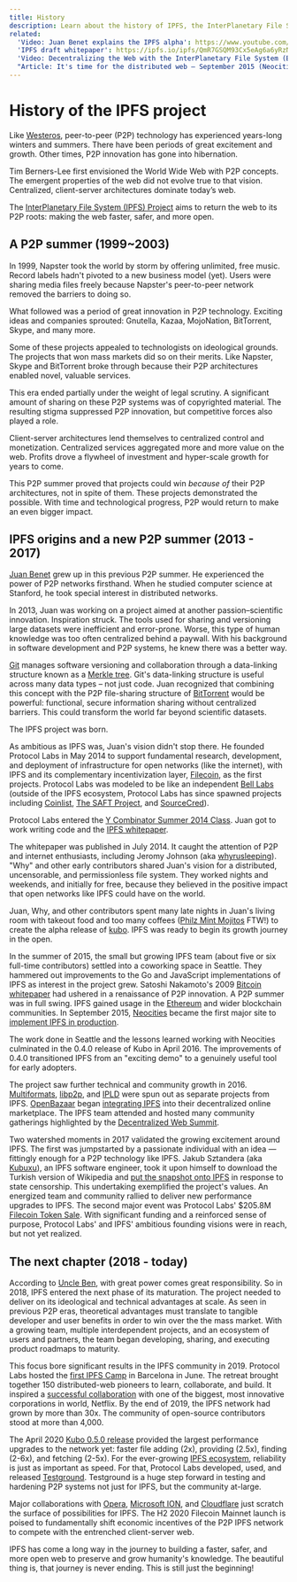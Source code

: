 ```yaml
---
title: History
description: Learn about the history of IPFS, the InterPlanetary File System.
related:
  'Video: Juan Benet explains the IPFS alpha': https://www.youtube.com/watch?v=skMTdSEaCtA
  'IPFS draft whitepaper': https://ipfs.io/ipfs/QmR7GSQM93Cx5eAg6a6yRzNde1FQv7uL6X1o4k7zrJa3LX/ipfs.draft3.pdf
  'Video: Decentralizing the Web with the InterPlanetary File System (Epicenter Podcast)': https://www.youtube.com/watch?v=erB7i6Uc4DM
  "Article: It's time for the distributed web — September 2015 (Neocities)": https://blog.neocities.org/blog/2015/09/08/its-time-for-the-distributed-web.html
---
```


# History of the IPFS project

Like [Westeros](https://gameofthrones.fandom.com/wiki/Westeros), peer-to-peer (P2P) technology has experienced years-long winters and summers. There have been periods of great excitement and growth. Other times, P2P innovation has gone into hibernation.

Tim Berners-Lee first envisioned the World Wide Web with P2P concepts. The emergent properties of the web did not evolve true to that vision. Centralized, client-server architectures dominate today’s web.

The [InterPlanetary File System (IPFS) Project](https://github.com/ipfs/ipfs) aims to return the web to its P2P roots: making the web faster, safer, and more open.

## A P2P summer (1999~2003)

In 1999, Napster took the world by storm by offering unlimited, free music. Record labels hadn't pivoted to a new business model (yet). Users were sharing media files freely because Napster's peer-to-peer network removed the barriers to doing so.

What followed was a period of great innovation in P2P technology. Exciting ideas and companies sprouted: Gnutella, Kazaa, MojoNation, BitTorrent, Skype, and many more.

Some of these projects appealed to technologists on ideological grounds. The projects that won mass markets did so on their merits. Like Napster, Skype and BitTorrent broke through because their P2P architectures enabled novel, valuable services.

This era ended partially under the weight of legal scrutiny. A significant amount of sharing on these P2P systems was of copyrighted material. The resulting stigma suppressed P2P innovation, but competitive forces also played a role.

Client-server architectures lend themselves to centralized control and monetization. Centralized services aggregated more and more value on the web. Profits drove a flywheel of investment and hyper-scale growth for years to come.

This P2P summer proved that projects could win _because of_ their P2P architectures, not in spite of them. These projects demonstrated the possible. With time and technological progress, P2P would return to make an even bigger impact.

## IPFS origins and a new P2P summer (2013 - 2017)

[Juan Benet](https://github.com/jbenet) grew up in this previous P2P summer. He experienced the power of P2P networks firsthand. When he studied computer science at Stanford, he took special interest in distributed networks.

In 2013, Juan was working on a project aimed at another passion–scientific innovation. Inspiration struck. The tools used for sharing and versioning large datasets were inefficient and error-prone. Worse, this type of human knowledge was too often centralized behind a paywall. With his background in software development and P2P systems, he knew there was a better way.

[Git](https://git-scm.com/) manages software versioning and collaboration through a data-linking structure known as a [Merkle tree](https://en.wikipedia.org/wiki/Merkle_tree). Git's data-linking structure is useful across many data types – not just code. Juan recognized that combining this concept with the P2P file-sharing structure of [BitTorrent](https://www.bittorrent.com/) would be powerful: functional, secure information sharing without centralized barriers. This could transform the world far beyond scientific datasets.

The IPFS project was born.

As ambitious as IPFS was, Juan's vision didn't stop there. He founded Protocol Labs in May 2014 to support fundamental research, development, and deployment of infrastructure for open networks (like the internet), with IPFS and its complementary incentivization layer, [Filecoin](https://filecoin.io/), as the first projects. Protocol Labs was modeled to be like an independent [Bell Labs](https://www.bell-labs.com/about/history-bell-labs/) (outside of the IPFS ecosystem, Protocol Labs has since spawned projects including [Coinlist](https://coinlist.co/), [The SAFT Project](https://saftproject.com/), and [SourceCred](https://sourcecred.io/)).

Protocol Labs entered the [Y Combinator Summer 2014 Class](https://www.ycombinator.com/companies/). Juan got to work writing code and the [IPFS whitepaper](https://ipfs.io/ipfs/QmR7GSQM93Cx5eAg6a6yRzNde1FQv7uL6X1o4k7zrJa3LX/ipfs.draft3.pdf).

The whitepaper was published in July 2014. It caught the attention of P2P and internet enthusiasts, including Jeromy Johnson (aka [whyrusleeping](https://github.com/whyrusleeping)). "Why" and other early contributors shared Juan's vision for a distributed, uncensorable, and permissionless file system. They worked nights and weekends, and initially for free, because they believed in the positive impact that open networks like IPFS could have on the world.

Juan, Why, and other contributors spent many late nights in Juan's living room with takeout food and too many coffees ([Philz Mint Mojitos](https://www.philzcoffee.com/menu) FTW!) to create the alpha release of [kubo](https://github.com/ipfs/kubo/blob/master/CHANGELOG.md#023---2015-03-01). IPFS was ready to begin its growth journey in the open.

In the summer of 2015, the small but growing IPFS team (about five or six full-time contributors) settled into a coworking space in Seattle. They hammered out improvements to the Go and JavaScript implementations of IPFS as interest in the project grew. Satoshi Nakamoto's 2009 [Bitcoin whitepaper](https://bitcoin.org/bitcoin.pdf) had ushered in a renaissance of P2P innovation. A P2P summer was in full swing. IPFS gained usage in the [Ethereum](https://ethereum.org/) and wider blockchain communities. In September 2015, [Neocities](https://neocities.org/) became the first major site to [implement IPFS in production](https://blog.neocities.org/blog/2015/09/08/its-time-for-the-distributed-web.html).

The work done in Seattle and the lessons learned working with Neocities culminated in the 0.4.0 release of Kubo in April 2016. The improvements of 0.4.0 transitioned IPFS from an "exciting demo" to a genuinely useful tool for early adopters.

The project saw further technical and community growth in 2016. [Multiformats](https://multiformats.io/), [libp2p](https://libp2p.io/), and [IPLD](https://ipld.io/) were spun out as separate projects from IPFS. [OpenBazaar](https://docs.ipfs.io/concepts/case-study-openbazaar/) began [integrating IPFS](https://bitcoinmagazine.com/articles/openbazaar-integrating-interplanetary-file-system-to-help-keep-stores-open-longer-1460660998) into their decentralized online marketplace. The IPFS team attended and hosted many community gatherings highlighted by the [Decentralized Web Summit](https://2016.decentralizedweb.net/).

Two watershed moments in 2017 validated the growing excitement around IPFS. The first was jumpstarted by a passionate individual with an idea — fittingly enough for a P2P technology like IPFS. Jakub Sztandera (aka [Kubuxu](https://github.com/Kubuxu)), an IPFS software engineer, took it upon himself to download the Turkish version of Wikipedia and [put the snapshot onto IPFS](https://blog.ipfs.io/24-uncensorable-wikipedia/) in response to state censorship. This undertaking exemplified the project's values. An energized team and community rallied to deliver new performance upgrades to IPFS. The second major event was Protocol Labs' \$205.8M [Filecoin Token Sale](https://coinlist.co/filecoin). With significant funding and a reinforced sense of purpose, Protocol Labs' and IPFS' ambitious founding visions were in reach, but not yet realized.

## The next chapter (2018 - today)

According to [Uncle Ben](https://en.wikipedia.org/wiki/Uncle_Ben#%22With_great_power_comes_great_responsibility%22), with great power comes great responsibility. So in 2018, IPFS entered the next phase of its maturation. The project needed to deliver on its ideological and technical advantages at scale. As seen in previous P2P eras, theoretical advantages must translate to tangible developer and user benefits in order to win over the the mass market. With a growing team, multiple interdependent projects, and an ecosystem of users and partners, the team began developing, sharing, and executing product roadmaps to maturity.

This focus bore significant results in the IPFS community in 2019. Protocol Labs hosted the [first IPFS Camp](https://camp.ipfs.io/) in Barcelona in June. The retreat brought together 150 distributed-web pioneers to learn, collaborate, and build. It inspired a [successful collaboration](https://blog.ipfs.io/2020-02-14-improved-bitswap-for-container-distribution/) with one of the biggest, most innovative corporations in world, Netflix. By the end of 2019, the IPFS network had grown by more than 30x. The community of open-source contributors stood at more than 4,000.

The April 2020 [Kubo 0.5.0 release](https://blog.ipfs.io/2020-04-28-kubo-0-5-0/) provided the largest performance upgrades to the network yet: faster file adding (2x), providing (2.5x), finding (2-6x), and fetching (2-5x). For the ever-growing [IPFS ecosystem](https://ipfs.io/images/ipfs-applications-diagram.png), reliability is just as important as speed. For that, Protocol Labs developed, used, and released [Testground](https://blog.ipfs.io/2020-05-06-launching-testground/). Testground is a huge step forward in testing and hardening P2P systems not just for IPFS, but the community at-large.

Major collaborations with [Opera](https://blog.ipfs.io/2020-03-30-ipfs-in-opera-for-android/), [Microsoft ION](https://techcommunity.microsoft.com/t5/azure-active-directory-identity/toward-scalable-decentralized-identifier-systems/ba-p/560168), and [Cloudflare](https://www.cloudflare.com/distributed-web-gateway/) just scratch the surface of possibilities for IPFS. The H2 2020 Filecoin Mainnet launch is poised to fundamentally shift economic incentives of the P2P IPFS network to compete with the entrenched client-server web.

IPFS has come a long way in the journey to building a faster, safer, and more open web to preserve and grow humanity's knowledge. The beautiful thing is, that journey is never ending. This is still just the beginning!
